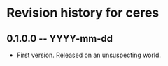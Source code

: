 # Revision history for ceres

## 0.1.0.0 -- YYYY-mm-dd

* First version. Released on an unsuspecting world.
